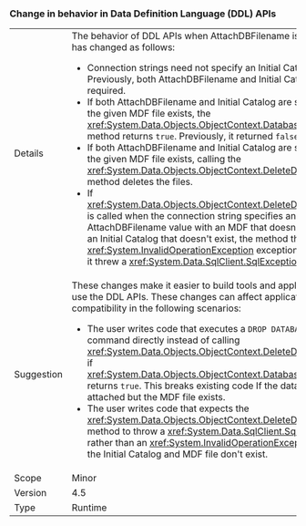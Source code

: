 ### Change in behavior in Data Definition Language (DDL) APIs

|   |   |
|---|---|
|Details|The behavior of DDL APIs when AttachDBFilename is specified has changed as follows:<ul><li>Connection strings need not specify an Initial Catalog value. Previously, both AttachDBFilename and Initial Catalog were required.</li><li>If both AttachDBFilename and Initial Catalog are specified and the given MDF file exists, the <xref:System.Data.Objects.ObjectContext.DatabaseExists%2A> method returns <code>true</code>. Previously, it returned <code>false</code>.</li><li>If both AttachDBFilename and Initial Catalog are specified and the given MDF file exists, calling the <xref:System.Data.Objects.ObjectContext.DeleteDatabase%2A> method deletes the files.</li><li>If <xref:System.Data.Objects.ObjectContext.DeleteDatabase%2A> is called when the connection string specifies an AttachDBFilename value with an MDF that doesn't exist and an Initial Catalog that doesn't exist, the method throws an <xref:System.InvalidOperationException> exception. Previously, it threw a <xref:System.Data.SqlClient.SqlException> exception.</li></ul>|
|Suggestion|These changes make it easier to build tools and applications that use the DDL APIs. These changes can affect application compatibility in the following scenarios:<ul><li>The user writes code that executes a <code>DROP DATABASE</code> command directly instead of calling <xref:System.Data.Objects.ObjectContext.DeleteDatabase%2A> if <xref:System.Data.Objects.ObjectContext.DatabaseExists%2A> returns <code>true</code>. This breaks existing code If the database is not attached but the MDF file exists.</li><li>The user writes code that expects the <xref:System.Data.Objects.ObjectContext.DeleteDatabase%2A> method to throw a <xref:System.Data.SqlClient.SqlException> rather than an <xref:System.InvalidOperationException> when the Initial Catalog and MDF file don't exist.</li></ul>|
|Scope|Minor|
|Version|4.5|
|Type|Runtime|

